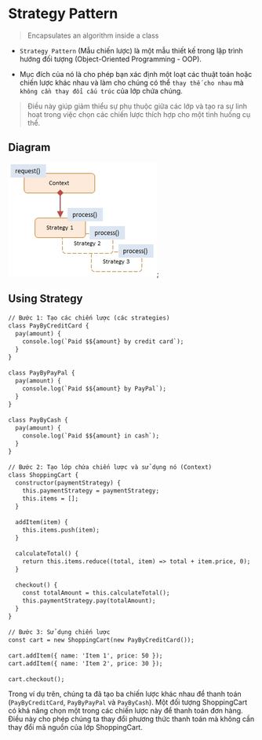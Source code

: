 # Strategy Pattern

> Encapsulates an algorithm inside a class

- `Strategy Pattern` (Mẫu chiến lược) là một mẫu thiết kế trong lập trình hướng đối tượng (Object-Oriented Programming - OOP).

- Mục đích của nó là cho phép bạn xác định một loạt các thuật toán hoặc chiến lược khác nhau và làm cho chúng có thể `thay thế cho nhau` mà `không cần thay đổi cấu trúc` của lớp chứa chúng.

> Điều này giúp giảm thiểu sự phụ thuộc giữa các lớp và tạo ra sự linh hoạt trong việc chọn các chiến lược thích hợp cho một tình huống cụ thể.

## Diagram

![javascript-strategy](javascript-strategy.jpg);

## Using Strategy

```JS
// Bước 1: Tạo các chiến lược (các strategies)
class PayByCreditCard {
  pay(amount) {
    console.log(`Paid $${amount} by credit card`);
  }
}

class PayByPayPal {
  pay(amount) {
    console.log(`Paid $${amount} by PayPal`);
  }
}

class PayByCash {
  pay(amount) {
    console.log(`Paid $${amount} in cash`);
  }
}

// Bước 2: Tạo lớp chứa chiến lược và sử dụng nó (Context)
class ShoppingCart {
  constructor(paymentStrategy) {
    this.paymentStrategy = paymentStrategy;
    this.items = [];
  }

  addItem(item) {
    this.items.push(item);
  }

  calculateTotal() {
    return this.items.reduce((total, item) => total + item.price, 0);
  }

  checkout() {
    const totalAmount = this.calculateTotal();
    this.paymentStrategy.pay(totalAmount);
  }
}

// Bước 3: Sử dụng chiến lược
const cart = new ShoppingCart(new PayByCreditCard());

cart.addItem({ name: 'Item 1', price: 50 });
cart.addItem({ name: 'Item 2', price: 30 });

cart.checkout();
```
Trong ví dụ trên, chúng ta đã tạo ba chiến lược khác nhau để thanh toán (`PayByCreditCard`, `PayByPayPal` và `PayByCash`). Một đối tượng ShoppingCart có khả năng chọn một trong các chiến lược này để thanh toán đơn hàng. Điều này cho phép chúng ta thay đổi phương thức thanh toán mà không cần thay đổi mã nguồn của lớp ShoppingCart.